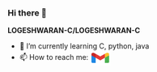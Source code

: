 ### Hi there 👋


**LOGESHWARAN-C/LOGESHWARAN-C**

- 🌱 I’m currently learning C, python, java
- 📫 How to reach me: <a href="mailto:logeshwaranlogu29@gmail.com" target="blank"><img align="center" src="https://github.com/LOGESHWARAN-C/LOGESHWARAN-C/blob/main/icons/icons8-gmail-48.png" alt="logeshwaranlogu29@gmail.com" height="30" width="40" /></a>
